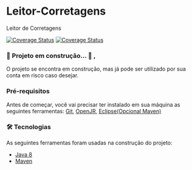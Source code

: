 # Leitor-Corretagens
Leitor de Corretagens



[![Coverage Status](https://img.shields.io/github/commit-status/eltonpignatel/leitor-corretagens/master/8b5270db946e07370624a51ec4bf1899ca3bcef9)](https://img.shields.io/github/commit-status/eltonpignatel/leitor-corretagens/master/8b5270db946e07370624a51ec4bf1899ca3bcef9)
[![Coverage Status](https://img.shields.io/github/issues/eltonpignatel/leitor-corretagens)](https://img.shields.io/github/issues/eltonpignatel/leitor-corretagens)  


### 🚧  Projeto em construção...  🚧    ,

O projeto se encontra em construção, mas já pode ser utilizado por sua conta em risco caso  desejar.   

### Pré-requisitos

Antes de começar, você vai precisar ter instalado em sua máquina as seguintes ferramentas:
[Git](https://git-scm.com),
[OpenJR](https://openjdk.java.net/),
[Eclipse(Opcional Maven)](https://www.eclipse.org/downloads/)

### 🛠 Tecnologias

As seguintes ferramentas foram usadas na construção do projeto:

- [Java 8](https://openjdk.java.net/)
- [Maven](https://maven.apache.org/)
